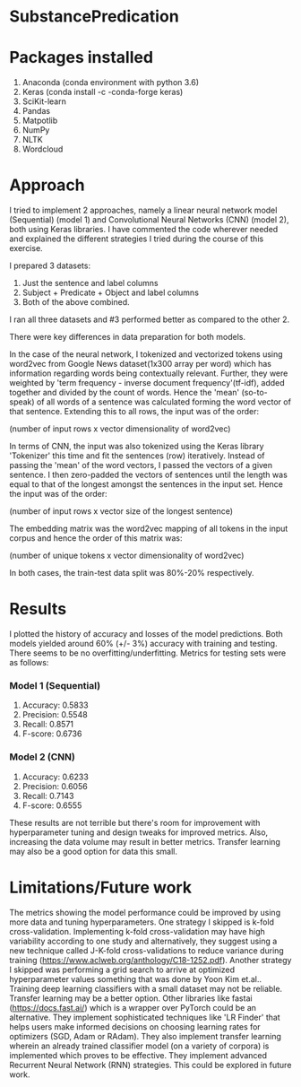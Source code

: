 # SubstancePredication
# Packages installed  
1. Anaconda (conda environment with python 3.6) 
2. Keras (conda install -c -conda-forge keras) 
3. SciKit-learn 
4. Pandas  
5. Matpotlib  
6. NumPy  
7. NLTK  
8. Wordcloud  

# Approach      
I tried to implement 2 approaches, namely a linear neural network model (Sequential) (model 1) and Convolutional Neural Networks (CNN) (model 2), both using Keras libraries. I have commented the code wherever needed and explained the different strategies I tried during the course of this exercise.  

I prepared 3 datasets:     
1. Just the sentence and label columns     
2. Subject + Predicate + Object and label columns     
3. Both of the above combined.          

I ran all three datasets and #3 performed better as compared to the other 2.          

There were key differences in data preparation for both models.      

In the case of the neural network, I tokenized and vectorized tokens using word2vec from Google News dataset(1x300 array per word) which has information regarding words being contextually relevant. Further, they were weighted by 'term frequency - inverse document frequency'(tf-idf), added together and divided by the count of words. Hence the 'mean' (so-to-speak) of all words of a sentence was calculated forming the word vector of that sentence. Extending this to all rows, the input was of the order:          

(number of input rows x vector dimensionality of word2vec)      

In terms of CNN, the input was also tokenized using the Keras library 'Tokenizer' this time and fit the sentences (row) iteratively. Instead of passing the 'mean' of the word vectors, I passed the vectors of a given sentence. I then zero-padded the vectors of sentences until the length was equal to that of the longest amongst the sentences in the input set.  Hence the input was of the order:          

(number of input rows x vector size of the longest sentence)          

The embedding matrix was the word2vec mapping of all tokens in the input corpus and hence the order of this matrix was:          

(number of unique tokens x vector dimensionality of word2vec)          

In both cases, the train-test data split was 80%-20% respectively.    

# Results     
I plotted the history of accuracy and losses of the model predictions. Both models yielded around 60% (+/- 3%) accuracy with training and testing. There seems to be no overfitting/underfitting. Metrics for testing sets were as follows: 

### Model 1 (Sequential) 
1. Accuracy: 0.5833 
2. Precision: 0.5548 
3. Recall: 0.8571 
4. F-score: 0.6736  

### Model 2 (CNN) 
1. Accuracy: 0.6233 
2. Precision: 0.6056 
3. Recall: 0.7143 
4. F-score: 0.6555      

These results are not terrible but there's room for improvement with hyperparameter tuning and design tweaks for improved metrics. Also, increasing the data volume may result in better metrics. Transfer learning may also be a good option for data this small.  

# Limitations/Future work

The metrics showing the model performance could be improved by using more data and tuning hyperparameters. One  strategy I skipped is k-fold cross-validation. Implementing k-fold cross-validation may have high variability according to one study and alternatively, they suggest using a new technique called J-K-fold cross-validations to reduce variance during training (https://www.aclweb.org/anthology/C18-1252.pdf). Another strategy I skipped was performing a grid search to arrive at optimized hyperparameter values something that was done by Yoon Kim et.al..     Training deep learning classifiers with a small dataset may not be reliable. Transfer learning may be a better option.  Other libraries like fastai (https://docs.fast.ai/) which is a wrapper over PyTorch could be an alternative. They implement sophisticated techniques like 'LR Finder' that helps users make informed decisions on choosing learning rates for optimizers (SGD, Adam or RAdam). They also implement transfer learning wherein an already trained classifier model (on a variety of corpora) is implemented which proves to be effective. They implement advanced Recurrent Neural Network (RNN) strategies. This could be explored in future work.
